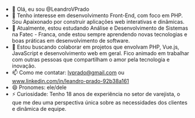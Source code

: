 - 👋 Olá, eu sou @LeandroVPrado
- 👀 Tenho interesse em desenvolvimento Front-End, com foco em PHP. Sou Apaixonado por construir aplicações web interativas e dinâmicas.
- 🌱 Atualmente, estou estudando Análise e Desenvolvimento de Sistemas na Fatec - Franca, onde estou sempre aprendendo novas tecnologias e boas práticas em desenvolvimento de software.
- 💞️ Estou buscando colaborar em projetos que envolvam PHP, Vue.js, JavaScript e desenvolvimento web em geral. Fico animado em trabalhar com outras pessoas que compartilham o amor pela tecnologia e inovação.
- 📫 Como me contatar: lvprado@gmail.com ou www.linkedin.com/in/leandro-prado-92b38a161 
- 😄 Pronomes: ele/dele
- ⚡ Curiosidade: Tenho 18 anos de experiência no setor de varejista, o que me deu uma perspectiva única sobre as necessidades dos clientes e dinâmica de equipe.
